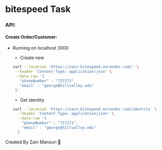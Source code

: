 # bitespeed Task

### API:
#### Create Order/Customer:
- Running on localhost 3000
    - Create new
   ```sh
   curl --location 'https://zain-bitespeed.onrender.com/' \
    --header 'Content-Type: application/json' \
    --data-raw '{
      "phoneNumber" : "717171",
      "email" : "george@hillvalley.edu"
    }'
   ```

  - Get identity
  ```sh
  curl --location 'https://zain-bitespeed.onrender.com/identity' \
    --header 'Content-Type: application/json' \
    --data-raw '{
      "phoneNumber" : "717171",
      "email" : "george@hillvalley.edu"
    }'
   ```
  
Created By Zain Mansuri 🐉
